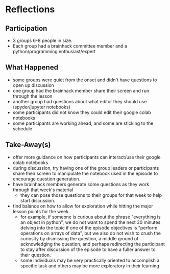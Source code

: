 # Reflections

## Participation

- 3 groups 6-8 people in size.
- Each group had a brainhack committee member and a python/programming enthusiast/expert

## What Happened

- some groups were quiet from the onset and didn't have questions to open up discussion
- one group had the brainhack member share their screen and run through the lesson
- another group had questions about what editor they should use (spyder/jupyter notebooks)
- some participants did not know they could edit their google colab notebooks
- some participants are working ahead, and some are sticking to the schedule

## Take-Away(s)

- offer more guidance on how participants can interact/use their google colab notebooks
- during discussion, try having one of the group leaders or participants share their screen
  to manipulate the notebook used in the episode to encourage question generation.
- have brainhack members generate some questions as they work through that week's material
  - they can pose those questions to their groups for that week to help start discussion.
- find balance on how to allow for exploration while hitting the major lesson points for the week.
  - for example, if someone is curious about the phrase "everything is an object in python", we do
    not want to spend the next 30 minutes delving into the topic if one of the episode objectives is
    "perform operations on arrays of data", but we also do not wish to crush the curiosity by dismissing the question, a middle ground of acknowledging the question, and perhaps redirecting
    the participant to stay after discussion of the episode to have a fuller answer to their question.
  - some individuals may be very practically oriented to accomplish a specific task and others may
    be more exploratory in their learning
